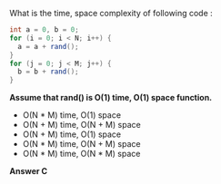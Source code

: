 What is the time, space complexity of following code :
```java
int a = 0, b = 0;
for (i = 0; i < N; i++) {
  a = a + rand();
}
for (j = 0; j < M; j++) {
  b = b + rand();
}
```
**Assume that rand() is O(1) time, O(1) space function.**

- O(N * M) time, O(1) space <br>
- O(N + M) time, O(N + M) space <br>
- O(N + M) time, O(1) space <br>
- O(N * M) time, O(N + M) space <br>
- O(N * M) time, O(N * M) space <br>

**Answer C**
